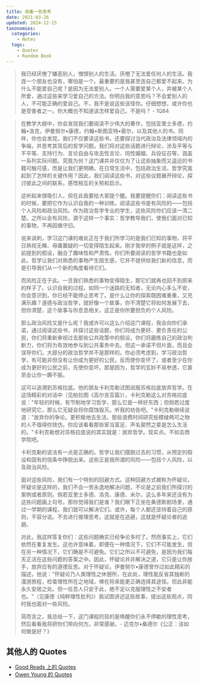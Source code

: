 ```yaml
---
title: 收集一些思考
date: 2021-03-26
updated: 2024-12-15
taxonomies:
  categories:
    - Notes
  tags:
    - Quotes
    - Random Book
---
```


> 我已经厌倦了嫌恶别人，憎恨别人的生活。厌倦了无法爱任何人的生活。我连一个朋友也没有，哪怕是一个。最重要的是我甚至连自己都爱不起来。为什么不能爱自己呢？是因为无法爱别人。一个人需要爱某个人，并被某个人所爱，通过这些来学习爱自己的方法。你明白我的意思吗？不会爱别人的人，不可能正确的爱自己。不，我不是说这些该怪你。仔细想想，或许你也是受害者之一。你大概也不知道该怎样爱自己。不是吗？ - 1Q84

> 在教学大纲中，你会发现我们要阅读不少伟大的著作，包括亚里士多德，约翰•洛克，伊曼努尔•康德，约翰•斯图亚特•密尔，以及其他人的书。同样，你也会发现，我们不仅要读这些书，还要探讨当代政治及法律领域内的争端，并思考其背后的哲学问题。我们将对这些话题进行辩论，涉及平等与不平等、支持行为、言论自由与攻击性言论、同性婚姻、兵役征召等，涵盖一系列实际问题。究竟为何？这门课并非仅仅为了让这些抽象而又遥远的书籍可触可感，而是让我们更明确，在日常生活中，包括政治生活，哲学究竟起到了怎样的关键作用？因此，我们阅读这些书，对这些议题展开辩论，探讨彼此之间的联系，感悟相互的关照和启示。
>
> 这听起来很吸引人，但在此我要给大家提个醒。我要提醒你们：阅读这些书的时候，要把它作为认识自我的一种训练。阅读这些书是有风险的——包括个人风险和政治风险。作为政治哲学专业的学生，这些风险你们应该一清二楚。之所以会有风险，源于这样一个事实：哲学教导我们，使我们面对已知的事物，不再因循守旧。
>
> 说来讽刺，学习这门课的难处正在于我们所学习的是我们已知的事物，将平日熟视无睹、毋庸置疑的一切变得陌生起来。刚才我举的例子就是这样，之前提到的假设，融合了趣味性和严肃性。你们所要阅读的哲学书籍也是如此。哲学让我们对熟悉的事物产生陌生感，它并不提供给我们新的信息，而是引导我们从一个新的角度看待它们。
>
> 而风险正在于此。一旦我们熟悉的事物变得陌生，那它们就再也回不到原来的样子了。认识自我的过程，如同一个迷路的无知者，无论内心多么不安，你会意识到，你已经不能停止思考了。是什么让你的探索既困难重重，又充满乐趣？道德与政治哲学，就好像一个故事，你不清楚它将如何发展下去，但你清楚，这个故事与你息息相关。这正是你所要担负的个人风险。
>
> 那么政治风险又是什么呢？我或许可以这么介绍这门课程，我会向你们承诺，通过阅读这些书，并探讨这些话题，你们将成为更好、更负责任的公民，你们将重新审视过去那些公共政策中的假设，你们将磨练自己的政治判断力，你们将为有效地参与到公共事务中去。但这一承诺不但片面，而且会误导你们。大部分的政治哲学并不是那样的。你必须考虑到，学习政治哲学，有可能非但没有让你成为更好的公民，反而使你变坏了。或者至少在你成为更好的公民之前，先使你变坏。那是因为，哲学的玄妙不易参透，它甚至会让你一蹶不振。
>
> 这可以追溯到苏格拉底。他的朋友卡利克勒试图说服苏格拉底放弃哲学。在这场精彩的对话中（见柏拉图《高尔吉亚篇》），卡利克勒这么对苏格拉底说："年轻的时候，有节制地学习哲学，那么它是一样好东西；但倘若过度地研究它，那么它无疑会将你腐蚀毁灭。听我的劝告吧。"卡利克勒继续说道："放弃你的争论。更积极地去生活。那些浪费时间研究些模棱两可之物的人不值得你效仿。你应该看看那些家当富足、声名斐然之辈是怎么生活的。"卡利克勒想对苏格拉底说的其实就是：放弃哲学。现实点。不如去商学院吧。
>
> 卡利克勒的说法有一点是正确的。哲学让我们摆脱过去的习惯，从预定的假设和固有的信条中挣脱出来。这些正是我所谓的风险——包括个人风险，以及政治风险。
>
> 面对这些风险，我们有一个特别的回避方式。这种回避方式被称为怀疑论。怀疑论是这样的，我们不会一劳永逸地解决问题，不论是之前我们所探讨的案例或者原则。倘若亚里士多德、洛克、康德、米尔，这么多年来还没有为这些问题画上句号。那你觉得我们是谁？我们眼下正坐在桑德斯剧场里，通过一学期的课程，我们就可以解决它们。或许，每个人都还坚持着自己的原则，不容分说。不去进行推理思考。这就是在逃避，这就是怀疑论者的逃避。
>
> 对此，我这样答复你们：这些问题确实已经争论多时了。然而事实上，它们依然在重复发生。这也许意味着，即便在一种情况下，它们不可能发生，但在另一种情况下，它们确是不可避免。它们之所以不可避免，是因为我们每天正活在这些问题的答案之中。因此，怀疑论并非解决之道，它只是让你放手，放弃应有的道德反思。对于怀疑论，伊曼努尔•康德曾作过如此精彩的描述，他说："怀疑论乃人类理性之休憩所，在此处，理性能反省其独断的漫游旅程，检查理性所在之地域，俾在将来能更正确选择其途径。但此非能永久安居之处。但一任吾人只安于此，绝不足以克服理性之不安者也。"（见康德《纯粹理性批判》）我试图讲述这些故事，提出这些观点，同时我也面对一些风险。
>
> 简而言之，我总结一下，这门课程的目的是唤醒你们永不停歇的理性思考，然后看看我将把你们带向何方。非常感谢。- 迈克尔•桑德尔《公正：该如何做是好？》




## 其他人的 Quotes

- [Good Reads 上的 Quotes](https://www.goodreads.com/quotes)
- [Owen Young 的 Quotes](https://owenyoung.com/quotes)
